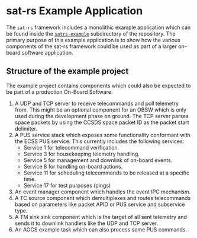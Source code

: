 # sat-rs Example Application

The `sat-rs` framework includes a monolithic example application which can be found inside
the [`satrs-example`](https://egit.irs.uni-stuttgart.de/rust/sat-rs/src/branch/main/satrs-example)
subdirectory of the repository. The primary purpose of this example application is to show how
the various components of the sat-rs framework could be used as part of a larger on-board
software application.

## Structure of the example project

The example project contains components which could also be expected to be part of a production
On-Board Software.

1. A UDP and TCP server to receive telecommands and poll telemetry from. This might be an optional
   component for an OBSW which is only used during the development phase on ground. The TCP
   server parses space packets by using the CCSDS space packet ID as the packet start delimiter.
2. A PUS service stack which exposes some functionality conformant with the ECSS PUS service. This
   currently includes the following services:
   - Service 1 for telecommand verification.
   - Service 3 for housekeeping telemetry handling.
   - Service 5 for management and downlink of on-board events.
   - Service 8 for handling on-board actions.
   - Service 11 for scheduling telecommands to be released at a specific time.
   - Service 17 for test purposes (pings)
3. An event manager component which handles the event IPC mechanism.
4. A TC source component which demultiplexes and routes telecommands based on parameters like
   packet APID or PUS service and subservice type.
5. A TM sink sink component which is the target of all sent telemetry and sends it to downlink
   handlers like the UDP and TCP server.
6. An AOCS example task which can also process some PUS commands.
